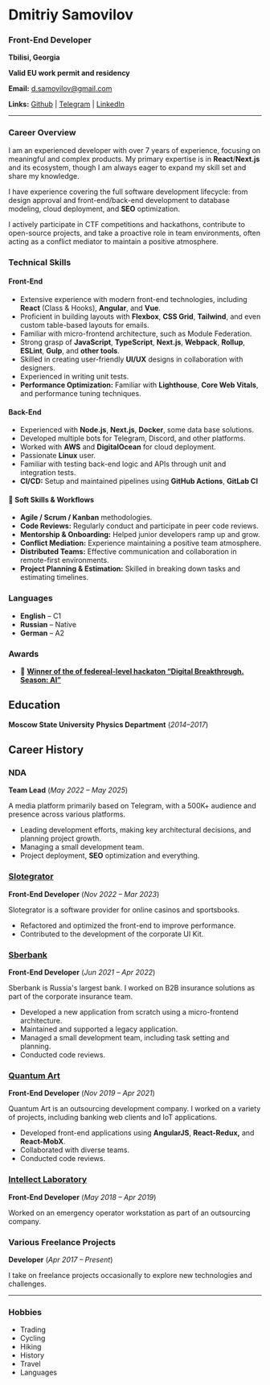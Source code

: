 # Dmitriy Samovilov

### Front-End Developer

**Tbilisi, Georgia**

**Valid EU work permit and residency**

**Email:** [d.samovilov@gmail.com](mailto:d.samovilov@gmail.com)

**Links:** [Github](https://github.com/PrBart) | [Telegram](https://t.me/DSamovilov) | [LinkedIn](https://www.linkedin.com/in/dmitriy-samovilov/)

------

### Career Overview

I am an experienced developer with over 7 years of experience, focusing on meaningful and complex products. My primary expertise is in **React**/**Next.js** and its ecosystem, though I am always eager to expand my skill set and share my knowledge.

I have experience covering the full software development lifecycle: from design approval and front-end/back-end development to database modeling, cloud deployment, and **SEO** optimization.

I actively participate in CTF competitions and hackathons, contribute to open-source projects, and take a proactive role in team environments, often acting as a conflict mediator to maintain a positive atmosphere.

### Technical Skills

#### Front-End

- Extensive experience with modern front-end technologies, including **React** (Class & Hooks), **Angular**, and **Vue**.
- Proficient in building layouts with **Flexbox**, **CSS Grid**, **Tailwind**, and even custom table-based layouts for emails.
- Familiar with micro-frontend architecture, such as Module Federation.
- Strong grasp of **JavaScript**, **TypeScript**, **Next.js**, **Webpack**, **Rollup**, **ESLint**, **Gulp**, and **other tools**.
- Skilled in creating user-friendly **UI/UX** designs in collaboration with designers.
- Experienced in writing unit tests.
- **Performance Optimization:** Familiar with **Lighthouse**, **Core Web Vitals**, and performance tuning techniques.

#### Back-End

- Experienced with **Node.js**, **Next.js**, **Docker**, some data base solutions.
- Developed multiple bots for Telegram, Discord, and other platforms.
- Worked with **AWS** and **DigitalOcean** for cloud deployment.
- Passionate **Linux** user.
- Familiar with testing back-end logic and APIs through unit and integration tests.
- **CI/CD:** Setup and maintained pipelines using **GitHub Actions**, **GitLab CI**

#### 🤝 **Soft Skills & Workflows**

- **Agile / Scrum / Kanban** methodologies.
- **Code Reviews:** Regularly conduct and participate in peer code reviews.
- **Mentorship & Onboarding:** Helped junior developers ramp up and grow.
- **Conflict Mediation:** Experience maintaining a positive team atmosphere.
- **Distributed Teams:** Effective communication and collaboration in remote-first environments.
- **Project Planning & Estimation:** Skilled in breaking down tasks and estimating timelines.

### Languages

- **English** – C1
- **Russian** – Native
- **German** – A2

### Awards

- 🥇 [**Winner of the of federeal-level hackaton “Digital Breakthrough. Season: AI”**](https://rsv.ru/news/1/4242/)

## Education

**Moscow State University**
**Physics Department** (*2014–2017*)

## Career History

### NDA

**Team Lead** (*May 2022 – May 2025*)

A media platform primarily based on Telegram, with a 500K+ audience and presence across various platforms.

- Leading development efforts, making key architectural decisions, and planning project growth.
- Managing a small development team.
- Project deployment, **SEO** optimization and everything.

### [Slotegrator](https://slotegrator.pro/)

**Front-End Developer** (*Nov 2022 – Mar 2023*)

Slotegrator is a software provider for online casinos and sportsbooks.

- Refactored and optimized the front-end to improve performance.
- Contributed to the development of the corporate UI Kit.

### [Sberbank](https://www.sberbank.ru/)

**Front-End Developer** (*Jun 2021 – Apr 2022*)

Sberbank is Russia's largest bank. I worked on B2B insurance solutions as part of the corporate insurance team.

- Developed a new application from scratch using a micro-frontend architecture.
- Maintained and supported a legacy application.
- Managed a small development team, including task setting and planning.
- Conducted code reviews.

### [Quantum Art](https://quantumart.ru)

**Front-End Developer** (*Nov 2019 – Apr 2021*)

Quantum Art is an outsourcing development company. I worked on a variety of projects, including banking web clients and IoT applications.

- Developed front-end applications using **AngularJS**, **React-Redux,** and **React-MobX**.
- Collaborated with diverse teams.
- Conducted code reviews.

### [Intellect Laboratory](https://intellaboratory.com/)

**Front-End Developer** (*May 2018 – Apr 2019*)

Worked on an emergency operator workstation as part of an outsourcing company.

### Various Freelance Projects

**Developer** (*Apr 2017 – Present*)

I take on freelance projects occasionally to explore new technologies and challenges.

------

### Hobbies

- Trading
- Cycling
- Hiking
- History
- Travel
- Languages